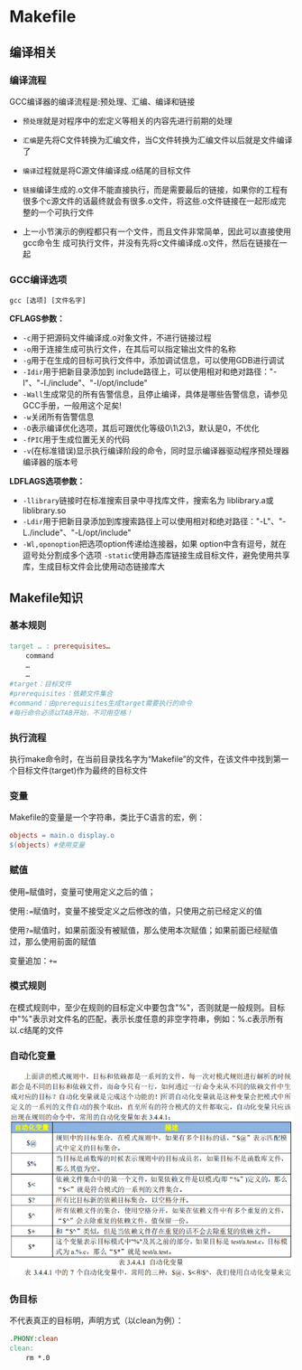 # Makefile

## 编译相关

### 编译流程

GCC编译器的编译流程是:预处理、汇编、编译和链接

* `预处理`就是对程序中的宏定义等相关的内容先进行前期的处理

* `汇编`是先将C文件转换为汇编文件，当C文件转换为汇编文件以后就是文件编译了
* `编译`过程就是将C源文仹编译成.o结尾的目标文件

* `链接`编译生成的.o文仹不能直接执行，而是需要最后的链接，如果你的工程有很多个c源文件的话最终就会有很多.o文件，将这些.o文件链接在一起形成完整的一个可执行文件
* 上一小节演示的例程都只有一个文件，而且文件非常简单，因此可以直接使用gcc命令生
  成可执行文件，并没有先将c文件编译成.o文件，然后在链接在一起

### GCC编译选项

```shell
gcc [选项] [文件名字]
```

**CFLAGS参数：**

* `-c`用于把源码文件编译成.o对象文件，不进行链接过程
* `-o`用于连接生成可执行文件，在其后可以指定输出文件的名称
* `-g`用于在生成的目标可执行文件中，添加调试信息，可以使用GDB进行调试
* `-Idir`用于把新目录添加到 include路径上，可以使用相对和绝对路径："-I"、"-I./include"、"-I/opt/include"
* `-Wall`生成常见的所有告警信息，且停止编译，具体是哪些告警信息，请参见GCC手册，一般用这个足矣!
* `-w`关闭所有告警信息
* `-O`表示编译优化选项，其后可跟优化等级0\1\2\3，默认是0，不优化
* `-fPIC`用于生成位置无关的代码
* `-v`(在标准错误)显示执行编译阶段的命令，同时显示编译器驱动程序预处理器编译器的版本号

**LDFLAGS选项参数：**

* `-llibrary`链接时在标准搜索目录中寻找库文件，搜索名为 liblibrary.a或 liblibrary.so
* `-Ldir`用于把新目录添加到库搜索路径上可以使用相对和绝对路径："-L"、"-L./include"、"-L/opt/include"
* `-Wl,oponoption`把选项option传递给连接器，如果 option中含有逗号，就在逗号处分割成多个选项
  `-static`使用静态库链接生成目标文件，避免使用共享库，生成目标文件会比使用动态链接库大

## Makefile知识

### 基本规则

```makefile
target … : prerequisites…
	command
	…
	…
#target：目标文件
#prerequisites：依赖文件集合
#command：由prerequisites生成target需要执行的命令
#每行命令必须以TAB开始，不可用空格！
```

### 执行流程

执行make命令时，在当前目录找名字为“Makefile”的文件，在该文件中找到第一个目标文件(target)作为最终的目标文件

### 变量

Makefile的变量是一个字符串，类比于C语言的宏，例：

```makefile
objects = main.o display.o
$(objects) #使用变量
```

### 赋值

使用`=`赋值时，变量可使用定义之后的值；

使用`:=`赋值时，变量不接受定义之后修改的值，只使用之前已经定义的值

使用`?=`赋值时，如果前面没有被赋值，那么使用本次赋值；如果前面已经赋值过，那么使用前面的赋值

变量追加：`+=`

### 模式规则

在模式规则中，至少在规则的目标定义中要包含"%"，否则就是一般规则。目标中"%"表示对文件名的匹配，表示长度任意的非空字符串，例如：%.c表示所有以.c结尾的文件

### 自动化变量

![自动化变量](pic/clip_image001.png)

### 伪目标

不代表真正的目标明，声明方式（以clean为例）：

```makefile
.PHONY:clean
clean:
	rm *.0
```

